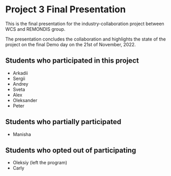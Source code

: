 # Project 3 Final Presentation

This is the final presentation for the industry-collaboration project between WCS and REMONDIS group.

The presentation concludes the collaboration and highlights the state of the project on the final Demo day on the 21st of November, 2022.

## Students who participated in this project
- Arkadii
- Sergii
- Andrey
- Sveta
- Alex
- Oleksander
- Peter

## Students who partially participated
- Manisha

## Students who opted out of participating
- Oleksiy (left the program)
- Carly
